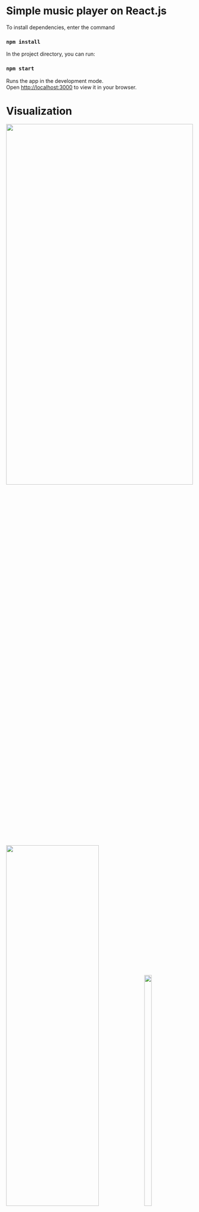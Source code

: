 # Simple music player on React.js

To install dependencies, enter the command 

### `npm install`

In the project directory, you can run:

### `npm start`

Runs the app in the development mode.\
Open [http://localhost:3000](http://localhost:3000) to view it in your browser.

# Visualization

<img src="https://user-images.githubusercontent.com/97390534/209474723-c37d54b8-e0fb-4a00-9546-4e2102cc6476.png" width=100% height=50%>
<div>
<img src="https://user-images.githubusercontent.com/97390534/212543723-f90dd4b0-42df-411f-b2e7-a479fadbddb2.png" width=70.5% height=50%>
&emsp;<img src="https://user-images.githubusercontent.com/97390534/212543625-f9f4ebef-c93b-4abf-967d-602cf53f9fde.png" width=20% height=40%>
</div>




# Stack

   ![javascript-logo-svgrepo-com](https://user-images.githubusercontent.com/97390534/208232684-dee074e2-47e3-4f5b-b61d-44a991bc15fd.svg) &emsp;
      ![react-1-logo-svgrepo-com](https://user-images.githubusercontent.com/97390534/208232686-7c7ed7ed-5492-4900-a19c-2ad608dd951c.svg) &emsp;
      ![sass-svgrepo-com](https://user-images.githubusercontent.com/97390534/208232689-43da12eb-a0ab-4c6f-a4a5-82b4bd2abae1.svg) &emsp;
     ![html-svgrepo-com](https://user-images.githubusercontent.com/97390534/212543757-5d7db4ad-519e-4b91-829a-37188207d25d.svg)



